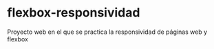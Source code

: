 # flexbox-responsividad
Proyecto web en el que se practica la responsividad de páginas web y flexbox
